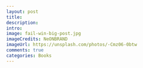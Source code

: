 ```yaml
---
layout: post
title: 
description:
intro:
image: fail-win-big-post.jpg
imageCredits: NeONBRAND
imageUrl: https://unsplash.com/photos/-Cmz06-0btw
comments: true
categories: Books
---
```

